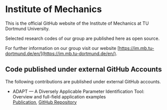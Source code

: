 # Institute of Mechanics 

This is the official GitHub website of the Institute of Mechanics at TU Dortmund University.

Selected research codes of our group are published here as open source.

For further information on our group visit our website [https://im.mb.tu-dortmund.de/en/](https://im.mb.tu-dortmund.de/en/).

## Code published under external GitHub Accounts 

The following contributions are published under external GitHub accounts.

* ADAPT — A Diversely Applicable Parameter Identification Tool: Overview and full-field application examples <br>
[Publication](https://doi.org/10.1016/j.ijmecsci.2021.106840), [GitHub Repository](https://github.com/aschowtjak/ADAPT)





